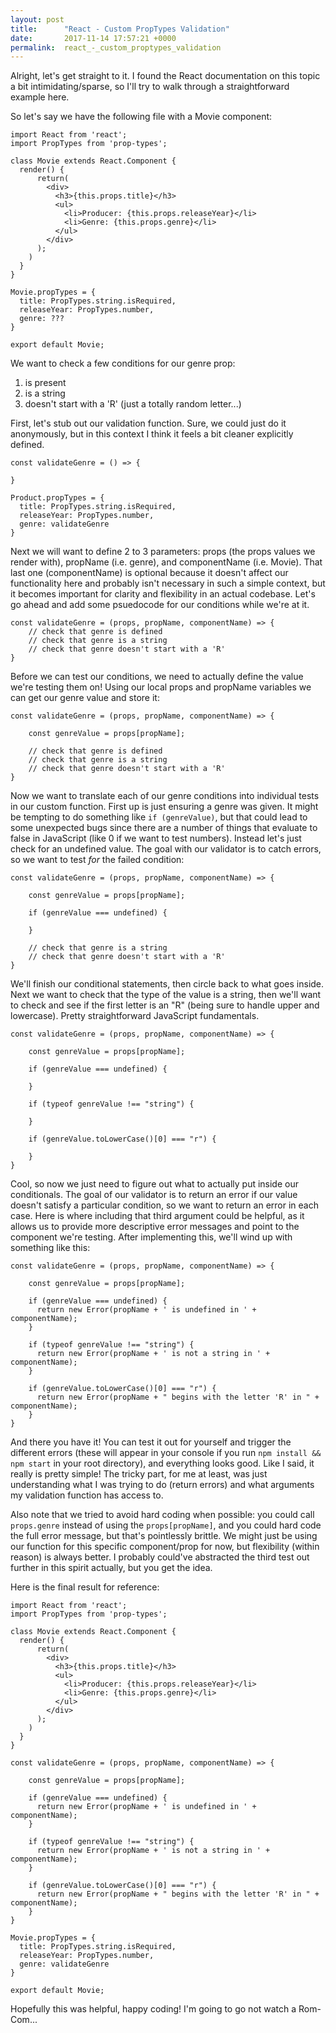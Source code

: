 ```yaml
---
layout: post
title:      "React - Custom PropTypes Validation"
date:       2017-11-14 17:57:21 +0000
permalink:  react_-_custom_proptypes_validation
---
```



Alright, let's get straight to it. I found the React documentation on this topic a bit intimidating/sparse, so I'll try to walk through a straightforward example here.

So let's say we have the following file with a Movie component:

```
import React from 'react';
import PropTypes from 'prop-types';

class Movie extends React.Component {
  render() {
      return(
        <div>
          <h3>{this.props.title}</h3>
          <ul>
            <li>Producer: {this.props.releaseYear}</li>
            <li>Genre: {this.props.genre}</li>
          </ul>
        </div>
      );
    )
  }
}

Movie.propTypes = {
  title: PropTypes.string.isRequired,
  releaseYear: PropTypes.number,
  genre: ???
}

export default Movie;
```


We want to check a few conditions for our genre prop:
1. is present
2. is a string
3. doesn't start with a 'R' (just a totally random letter...)

First, let's stub out our validation function. Sure, we could just do it anonymously, but in this context I think it feels a bit cleaner explicitly defined.


```
const validateGenre = () => {

}

Product.propTypes = {
  title: PropTypes.string.isRequired,
  releaseYear: PropTypes.number,
  genre: validateGenre
}
``` 


Next we will want to define 2 to 3 parameters: props (the props values we render with), propName (i.e. genre), and componentName (i.e. Movie). That last one (componentName) is optional because it doesn't affect our functionality here and probably isn't necessary in such a simple context, but it becomes important for clarity and flexibility in an actual codebase. Let's go ahead and add some psuedocode for our conditions while we're at it.


```
const validateGenre = (props, propName, componentName) => {
    // check that genre is defined
	// check that genre is a string
	// check that genre doesn't start with a 'R'
}
```


Before we can test our conditions, we need to actually define the value we're testing them on! Using our local props and propName variables we can get our genre value and store it:


```
const validateGenre = (props, propName, componentName) => {
  
	const genreValue = props[propName];

    // check that genre is defined
	// check that genre is a string
	// check that genre doesn't start with a 'R'
}
```


Now we want to translate each of our genre conditions into individual tests in our custom function. First up is just ensuring a genre was given. It might be tempting to do something like `if (genreValue)`, but that could lead to some unexpected bugs since there are a number of things that evaluate to false in JavaScript (like 0 if we want to test numbers). Instead let's just check for an undefined value. The goal with our validator is to catch errors, so we want to test *for* the failed condition:


```
const validateGenre = (props, propName, componentName) => {
  
	const genreValue = props[propName];

    if (genreValue === undefined) {

    }
	
	// check that genre is a string
	// check that genre doesn't start with a 'R'
}
```

We'll finish our conditional statements, then circle back to what goes inside. Next we want to check that the type of the value is a string, then we'll want to check and see if the first letter is an "R" (being sure to handle upper and lowercase). Pretty straightforward JavaScript fundamentals.

```
const validateGenre = (props, propName, componentName) => {
  
	const genreValue = props[propName];

    if (genreValue === undefined) {

    }
	
	if (typeof genreValue !== "string") {
	
	}
	
	if (genreValue.toLowerCase()[0] === "r") {
	
	}
}
```


Cool, so now we just need to figure out what to actually put inside our conditionals. The goal of our validator is to return an error if our value doesn't satisfy a particular condition, so we want to return an error in each case. Here is where including that third argument could be helpful, as it allows us to provide more descriptive error messages and point to the component we're testing. After implementing this, we'll wind up with something like this:


```
const validateGenre = (props, propName, componentName) => {
  
	const genreValue = props[propName];

    if (genreValue === undefined) {
      return new Error(propName + ' is undefined in ' + componentName);
    }
	
	if (typeof genreValue !== "string") {
	  return new Error(propName + ' is not a string in ' + componentName);
	}
	
	if (genreValue.toLowerCase()[0] === "r") {
	  return new Error(propName + " begins with the letter 'R' in " + componentName);
	}
}
```


And there you have it! You can test it out for yourself and trigger the different errors (these will appear in your console if you run `npm install && npm start` in your root directory), and everything looks good. Like I said, it really is pretty simple! The tricky part, for me at least, was just understanding what I was trying to do (return errors) and what arguments my validation function has access to.

Also note that we tried to avoid hard coding when possible: you could call `props.genre` instead of using the `props[propName]`, and you could hard code the full error message, but that's pointlessly brittle. We might just be using our function for this specific component/prop for now, but flexibility (within reason) is always better. I probably could've abstracted the third test out further in this spirit actually, but you get the idea.

Here is the final result for reference:


```
import React from 'react';
import PropTypes from 'prop-types';

class Movie extends React.Component {
  render() {
      return(
        <div>
          <h3>{this.props.title}</h3>
          <ul>
            <li>Producer: {this.props.releaseYear}</li>
            <li>Genre: {this.props.genre}</li>
          </ul>
        </div>
      );
    )
  }
}

const validateGenre = (props, propName, componentName) => {
  
	const genreValue = props[propName];

    if (genreValue === undefined) {
      return new Error(propName + ' is undefined in ' + componentName);
    }
	
	if (typeof genreValue !== "string") {
	  return new Error(propName + ' is not a string in ' + componentName);
	}
	
	if (genreValue.toLowerCase()[0] === "r") {
	  return new Error(propName + " begins with the letter 'R' in " + componentName);
	}
}

Movie.propTypes = {
  title: PropTypes.string.isRequired,
  releaseYear: PropTypes.number,
  genre: validateGenre
}

export default Movie;
```


Hopefully this was helpful, happy coding! I'm going to go not watch a Rom-Com...
